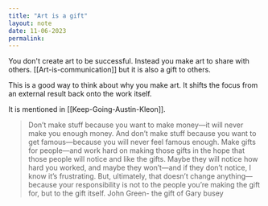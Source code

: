 ```yaml
---
title: "Art is a gift"
layout: note
date: 11-06-2023
permalink:
---
```


You don't create art to be successful. Instead you make art to share with others. [[Art-is-communication]] but it is also a gift to others. 

This is a good way to think about why you make art. It shifts the focus from an external result back onto the work itself. 

It is mentioned in [[Keep-Going-Austin-Kleon]]. 

> Don’t make stuff because you want to make money—it will never make you enough money. And don’t make stuff because you want to get famous—because you will never feel famous enough. Make gifts for people—and work hard on making those gifts in the hope that those people will notice and like the gifts. Maybe they will notice how hard you worked, and maybe they won’t—and if they don’t notice, I know it’s frustrating. But, ultimately, that doesn’t change anything—because your responsibility is not to the people you’re making the gift for, but to the gift itself.
> John Green- the gift of Gary busey